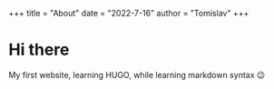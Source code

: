+++
title = "About"
date = "2022-7-16"
author = "Tomislav"
+++

# Hi there

My first website, learning HUGO, while learning markdown syntax :wink:

